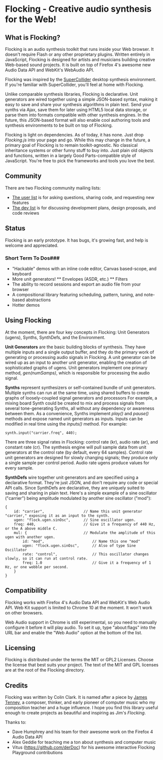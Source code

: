 Flocking - Creative audio synthesis for the Web!
================================================

What is Flocking?
-----------------

Flocking is an audio synthesis toolkit that runs inside your Web browser. It doesn't require Flash or any other 
proprietary plugins. Written entirely in JavaScript, Flocking is designed for artists and musicians building 
creative Web-based sound projects. It is built on top of Firefox 4's awesome new Audio Data API and WebKit's 
WebAudio API.

Flocking was inspired by the [SuperCollider](http://supercollider.sourceforge.net/) desktop synthesis 
environment. If you're familiar with SuperCollider, you'll feel at home with Flocking.

Unlike comparable synthesis libraries, Flocking is declarative. Unit generators are wired together using a 
simple JSON-based syntax, making it easy to save and share your synthesis algorithms in plain text.
Send your synths via Ajax, save them for later using HTML5 local data storage, or parse them into formats compatible with 
other synthesis engines. In the future, this JSON-based format will also enable cool authoring tools and 
synthesis environments to be built on top of Flocking.

Flocking is light on dependencies. As of today, it has none. Just drop _Flocking.js_ into your page and go.
While this may change in the future, a primary goal of Flocking is to remain toolkit-agnostic. No classical inheritance 
systems or other funny stuff to buy into. Just plain old objects and functions, written in a largely Good Parts-compatible 
style of JavaScript. You're free to pick the frameworks and tools you love the best.


Community
---------

There are two Flocking community mailing lists:
 * [The user list](http://lists.flockingjs.org/listinfo.cgi/users-flockingjs.org) is for asking questions, sharing code, and requesting new features
 * [The dev list](http://lists.flockingjs.org/listinfo.cgi/dev-flockingjs.org) is for discussing development plans, design proposals, and code reviews


Status
------
Flocking is an early prototype. It has bugs, it's growing fast, and help is welcome and appreciated.

### Short Term To Dos###
 * "Hackable" demos with an inline code editor, Canvas based-scope, and keyboard
 * More unit generators!
   ** Envelopes (ASDR, etc.)
   ** Filters
 * The ability to record sessions and export an audio file from your browser
 * A compositional library featuring scheduling, pattern, tuning, and note-based abstractions
 * Hotter demos 
 
Using Flocking
--------------

At the moment, there are four key concepts in Flocking: Unit Generators (ugens), Synths, SynthDefs, and the Environment.

**Unit Generators** are the basic building blocks of synthesis. They have multiple inputs and a single output buffer, and 
they do the primary work of generating or processing audio signals in Flocking. A unit generator can be wired up as an 
input to another unit generator, enabling the creation of sophisticated graphs of ugens. Unit generators implement one 
primary method, _gen(numSamps)_, which is responsible for processing the audio signal.

**Synths** represent synthesizers or self-contained bundle of unit generators. Multiple synths can run at the same time,
using shared buffers to create graphs of loosely-coupled signal generators and processors For example, a mixing board Synth 
could be created to mix and process signals from several tone-generating Synths, all without any dependency or awareness 
between them. As a convenience, Synths implement _play()_ and _pause()_ methods and expose named unit generators as inputs. 
Inputs can be modified in real time using the _inputs()_ method. For example:

    synth.input("carrier.freq", 440);

There are three signal rates in Flocking: control rate (kr), audio rate (ar), and constant rate (cr). The synthesis 
engine will pull sample data from unit generators at the control rate (by default, every 64 samples). Control rate unit 
generators are designed for slowly changing signals; they produce only a single sample per control period. 
Audio rate ugens produce values for every sample.

**SynthDefs** wire together unit generators and are specified using a declarative format. They're just JSON,
and don't require any code or special API calls. Since SynthDefs are declarative, they are uniquely suited to 
saving and sharing in plain text. Here's a simple example of a sine oscillator ("carrier") being amplitude modulated 
by another sine oscillator ("mod"):

    {
        id: "carrier",                  // Name this unit generator "carrier," exposing it as an input to the synth.
        ugen: "flock.ugen.sinOsc",      // Sine oscillator ugen.
        freq: 440,                      // Give it a frequency of 440 Hz, or the A above middle C.
        mul: {                          // Modulate the amplitude of this ugen with another ugen.
            id: "mod",                      // Name this one "mod"
            ugen: "flock.ugen.sinOsc",      // Also of type Sine Oscillator
            rate: "control",                // This oscillator changes slowly, so it can run at control rate.
            freq: 1.0                       // Give it a frequency of 1 Hz, or one wobble per second.
        }
    }

Compatibility
-------------

Flocking works with Firefox 4's Audio Data API and WebKit's Web Audio API. Web Kit support is limited to Chrome 10 at 
the moment. It won't work on other browsers.

Web Audio support in Chrome is still experimental, so you need to manually configure it before it will play audio. 
To set it up, type "about:flags" into the URL bar and enable the "Web Audio" option at the bottom of the list.

Licensing
---------

Flocking is distributed under the terms the MIT or GPL2 Licenses. Choose the license that best suits your
project. The text of the MIT and GPL licenses are at the root of the Flocking directory. 

Credits
-------

Flocking was written by Colin Clark. It is named after a piece by [James Tenney](http://www.plainsound.org/JTwork.html), 
a composer, thinker, and early pioneer of computer music who my composition teacher and a huge influence. 
I hope you find this library useful enough to create projects as beautiful and inspiring as Jim's _Flocking_.

Thanks to:
 * Dave Humphrey and his team for their awesome work on the Firefox 4 Audio Data API
 * Alex Geddie for teaching me a ton about synthesis and computer music
 * Vitus (https://github.com/derDoc) for his awesome interactive Flocking Playground contributions
